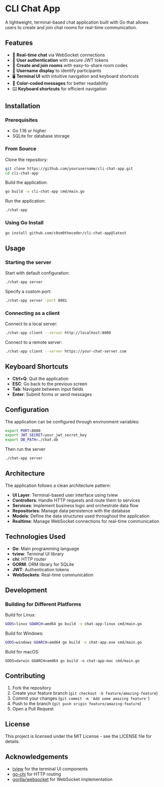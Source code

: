 # CLI Chat App

A lightweight, terminal-based chat application built with Go that allows users to create and join chat rooms for real-time communication.

## Features

- 💬 **Real-time chat** via WebSocket connections
- 🔐 **User authentication** with secure JWT tokens
- 🚪 **Create and join rooms** with easy-to-share room codes
- 👤 **Username display** to identify participants
- 🖥️ **Terminal UI** with intuitive navigation and keyboard shortcuts
- 🌈 **Color-coded messages** for better readability
- ⌨️ **Keyboard shortcuts** for efficient navigation

## Installation

### Prerequisites

- Go 1.16 or higher
- SQLite for database storage

### From Source

Clone the repository:

```bash
git clone https://github.com/yourusername/cli-chat-app.git
cd cli-chat-app
```

Build the application:

```bash
go build -o cli-chat-app cmd/main.go
```

Run the application:

```bash
./chat-app
```

### Using Go Install

```bash
go install github.com/c0sm0thecoder/cli-chat-app@latest
```

## Usage

### Starting the server

Start with default configuration:

```bash
./chat-app server
```

Specify a custom port:

```bash
./chat-app server -port 8081
```

### Connecting as a client

Connect to a local server:

```bash
./chat-app client --server http://localhost:8080
```

Connect to a remote server:

```bash
./chat-app client --server https://your-chat-server.com
```

## Keyboard Shortcuts

- **Ctrl+Q**: Quit the application
- **ESC**: Go back to the previous screen
- **Tab**: Navigate between input fields
- **Enter**: Submit forms or send messages

## Configuration

The application can be configured through environment variables:

```bash
export PORT=8080
export JWT_SECRET=your_jwt_secret_key
export DB_PATH=./chat.db
```

Then run the server

```bash
./chat-app server
```

## Architecture

The application follows a clean architecture pattern:

- **UI Layer**: Terminal-based user interface using tview
- **Controllers**: Handle HTTP requests and route them to services
- **Services**: Implement business logic and orchestrate data flow
- **Repositories**: Manage data persistence with the database
- **Models**: Define the data structures used throughout the application
- **Realtime**: Manage WebSocket connections for real-time communication

## Technologies Used

- **Go**: Main programming language
- **tview**: Terminal UI library
- **chi**: HTTP router
- **GORM**: ORM library for SQLite
- **JWT**: Authentication tokens
- **WebSockets**: Real-time communication

## Development

### Building for Different Platforms

Build for Linux:

```bash
GOOS=linux GOARCH=amd64 go build -o chat-app-linux cmd/main.go
```

Build for Windows:

```bash
GOOS=windows GOARCH=amd64 go build -o chat-app.exe cmd/main.go
```

Build for macOS:

```
GOOS=darwin GOARCH=amd64 go build -o chat-app-mac cmd/main.go
```

## Contributing

1. Fork the repository
2. Create your feature branch (`git checkout -b feature/amazing-feature`)
3. Commit your changes (`git commit -m 'Add some amazing feature'`)
4. Push to the branch (`git push origin feature/amazing-feature`)
5. Open a Pull Request

## License

This project is licensed under the MIT License - see the LICENSE file for details.

## Acknowledgements

- [tview](https://github.com/rivo/tview) for the terminal UI components
- [go-chi](https://github.com/go-chi/chi) for HTTP routing
- [gorilla/websocket](https://github.com/gorilla/websocket) for WebSocket implementation
